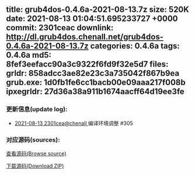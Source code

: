 title: grub4dos-0.4.6a-2021-08-13.7z
size: 520K
date: 2021-08-13 01:04:51.695233727 +0000
commit: 2301ceac
downlink: http://dl.grub4dos.chenall.net/grub4dos-0.4.6a-2021-08-13.7z
categories: 0.4.6a
tags: 0.4.6a
md5: 8fef3eefacc90a3c9322f6fd9f32e5d7
files:
  grldr: 858adcc3ae82e23c3a735042f867b9ea
  grub.exe: 1d0fb1fe6cc1bacb00e09aaa217f008b
  ipxegrldr: 27d36a38a911b1674aacff64d19ee3fe
---

### 更新信息(update log):
  * [2021-08-13 2301cea@chenall ](https://github.com/chenall/grub4dos/commit/2301ceac5f644edeebabbbf0050f38a8713cc5b8)     编译环境调整 #305

### 对应源码(sources):
  [查看源码(Browse source)](https://github.com/chenall/grub4dos/tree/2301ceac5f644edeebabbbf0050f38a8713cc5b8)

  [下载源码(Download ZIP)](https://github.com/chenall/grub4dos/archive/2301ceac5f644edeebabbbf0050f38a8713cc5b8.zip)
